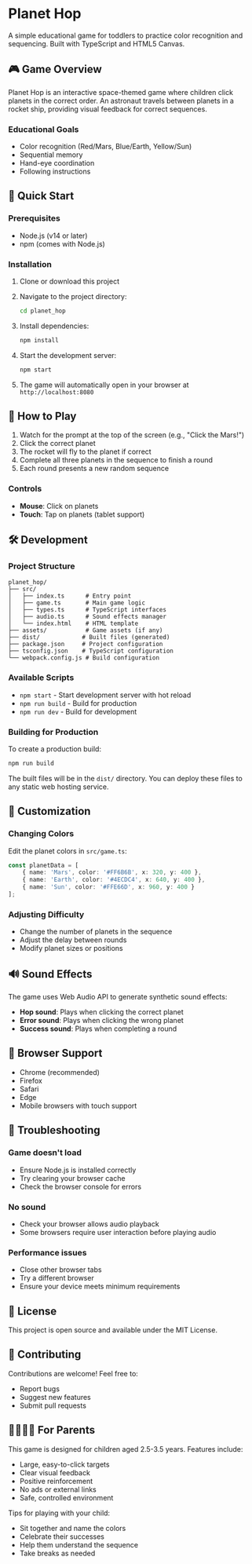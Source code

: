 # Planet Hop

A simple educational game for toddlers to practice color recognition and sequencing. Built with TypeScript and HTML5 Canvas.

## 🎮 Game Overview

Planet Hop is an interactive space-themed game where children click planets in the correct order. An astronaut travels between planets in a rocket ship, providing visual feedback for correct sequences.

### Educational Goals
- Color recognition (Red/Mars, Blue/Earth, Yellow/Sun)
- Sequential memory
- Hand-eye coordination
- Following instructions

## 🚀 Quick Start

### Prerequisites
- Node.js (v14 or later)
- npm (comes with Node.js)

### Installation

1. Clone or download this project
2. Navigate to the project directory:
   ```bash
   cd planet_hop
   ```

3. Install dependencies:
   ```bash
   npm install
   ```

4. Start the development server:
   ```bash
   npm start
   ```

5. The game will automatically open in your browser at `http://localhost:8080`

## 🎯 How to Play

1. Watch for the prompt at the top of the screen (e.g., "Click the Mars!")
2. Click the correct planet
3. The rocket will fly to the planet if correct
4. Complete all three planets in the sequence to finish a round
5. Each round presents a new random sequence

### Controls
- **Mouse**: Click on planets
- **Touch**: Tap on planets (tablet support)

## 🛠️ Development

### Project Structure
```
planet_hop/
├── src/
│   ├── index.ts      # Entry point
│   ├── game.ts       # Main game logic
│   ├── types.ts      # TypeScript interfaces
│   ├── audio.ts      # Sound effects manager
│   └── index.html    # HTML template
├── assets/           # Game assets (if any)
├── dist/            # Built files (generated)
├── package.json     # Project configuration
├── tsconfig.json    # TypeScript configuration
└── webpack.config.js # Build configuration
```

### Available Scripts

- `npm start` - Start development server with hot reload
- `npm run build` - Build for production
- `npm run dev` - Build for development

### Building for Production

To create a production build:

```bash
npm run build
```

The built files will be in the `dist/` directory. You can deploy these files to any static web hosting service.

## 🎨 Customization

### Changing Colors
Edit the planet colors in `src/game.ts`:
```typescript
const planetData = [
    { name: 'Mars', color: '#FF6B6B', x: 320, y: 400 },
    { name: 'Earth', color: '#4ECDC4', x: 640, y: 400 },
    { name: 'Sun', color: '#FFE66D', x: 960, y: 400 }
];
```

### Adjusting Difficulty
- Change the number of planets in the sequence
- Adjust the delay between rounds
- Modify planet sizes or positions

## 🔊 Sound Effects

The game uses Web Audio API to generate synthetic sound effects:
- **Hop sound**: Plays when clicking the correct planet
- **Error sound**: Plays when clicking the wrong planet
- **Success sound**: Plays when completing a round

## 📱 Browser Support

- Chrome (recommended)
- Firefox
- Safari
- Edge
- Mobile browsers with touch support

## 🐛 Troubleshooting

### Game doesn't load
- Ensure Node.js is installed correctly
- Try clearing your browser cache
- Check the browser console for errors

### No sound
- Check your browser allows audio playback
- Some browsers require user interaction before playing audio

### Performance issues
- Close other browser tabs
- Try a different browser
- Ensure your device meets minimum requirements

## 📄 License

This project is open source and available under the MIT License.

## 🤝 Contributing

Contributions are welcome! Feel free to:
- Report bugs
- Suggest new features
- Submit pull requests

## 👨‍👩‍👧‍👦 For Parents

This game is designed for children aged 2.5-3.5 years. Features include:
- Large, easy-to-click targets
- Clear visual feedback
- Positive reinforcement
- No ads or external links
- Safe, controlled environment

Tips for playing with your child:
- Sit together and name the colors
- Celebrate their successes
- Help them understand the sequence
- Take breaks as needed 